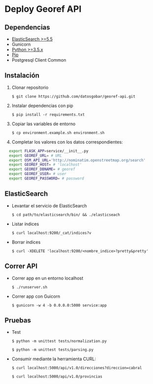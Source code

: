 # Deploy Georef API

## Dependencias

- [ElasticSearch >=5.5](https://www.elastic.co/guide/en/elasticsearch/reference/current/_installation.html)
- Gunicorn
- [Python >=3.5.x](https://www.python.org/downloads/)
- [Pip](https://pip.pypa.io/en/stable/installing/)
- Postgresql Client Common

## Instalación

1. Clonar repositorio

    `$ git clone https://github.com/datosgobar/georef-api.git`
    
2. Instalar dependencias con pip

    `$ pip install -r requirements.txt`

3. Copiar las variables de entorno

    `$ cp environment.example.sh environment.sh`
    
4. Completar los valores con los datos correspondientes:

  ```bash
    export FLASK_APP=service/__init__.py
    export GEOREF_URL= # URL
    export OSM_API_URL='http://nominatim.openstreetmap.org/search'
    export GEOREF_HOST= # 'localhost'
    export GEOREF_DBNAME= # georef 
    export GEOREF_USER= # user
    export GEOREF_PASSWORD= # password
  ```

## ElasticSearch

- Levantar el servicio de ElasticSearch

  `$ cd path/to/elasticsearch/bin/ && ./elasticseach`
  
- Listar índices

  `$ curl localhost:9200/_cat/indices?v`

- Borrar índices

  `$ curl -XDELETE 'localhost:9200/<nombre_indice>?pretty&pretty'`

## Correr API 

- Correr app en un entorno localhost

  `$ ./runserver.sh`
  
- Correr app con Guicorn

  `$ gunicorn -w 4 -b 0.0.0.0:5000 service:app`

## Pruebas

- Test

  `$ python -m unittest tests/normalization.py`
  
  `$ python -m unittest tests/parsing.py`
  
- Consumir mediante la herramienta CURL:

  `$ curl localhost:5000/api/v1.0/direcciones?direccion=cabral`
  
  `$ curl localhost:5000/api/v1.0/provincias`
